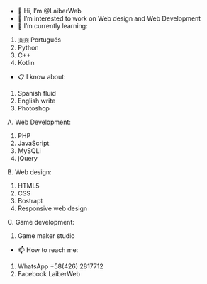 - 👋 Hi, I’m @LaiberWeb
- 👀 I’m interested to work on Web design and Web Development
- 🌱 I’m currently learning:
1. 🇧🇷 Portugués
2. Python
3. C++
4. Kotlin

- 📋 I know about:

1. Spanish fluid
2. English write
3. Photoshop

A. Web Development:
1. PHP
2. JavaScript
3. MySQLi
4. jQuery

B. Web design:
1. HTML5
2. CSS
3. Bostrapt
4. Responsive web design

C. Game development:
1. Game maker studio

- 📫 How to reach me:
1. WhatsApp +58(426) 2817712
2. Facebook LaiberWeb

<!---
LaiberWeb/LaiberWeb is a ✨ special ✨ repository because its `README.md` (this file) appears on your GitHub profile.
You can click the Preview link to take a look at your changes.
--->
